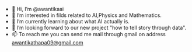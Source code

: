 - 👋 Hi, I’m @awantikaai
- 👀 I’m interested in filds related to AI,Physics and Mathematics.  
- 🌱 I’m currently learning about what AI actually is.
- 💞️ I’m looking forward to our new project "how to tell story through data".
- 📫 To reach me you can send me mail through gmail on address awantikathapa09@gmail.com

<!---
awantikaai/awantikaai is a ✨ special ✨ repository because its `README.md` (this file) appears on your GitHub profile.
You can click the Preview link to take a look at your changes.
--->
